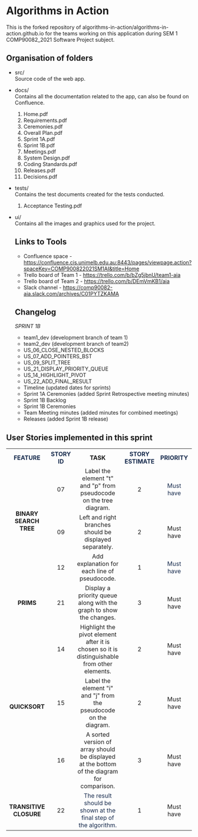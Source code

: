 # Algorithms in Action

This is the forked repository of algorithms-in-action/algorithms-in-action.github.io for the teams working on this application during SEM 1 COMP90082_2021 Software Project subject. 

## Organisation of folders

- src/\
    Source code of the web app.
- docs/\
    Contains all the documentation related to the app, can also be found on Confluence.
    1. Home.pdf
    2. Requirements.pdf
    3. Ceremonies.pdf
    4. Overall Plan.pdf
    5. Sprint 1A.pdf
    6. Sprint 1B.pdf
    7. Meetings.pdf
    8. System Design.pdf
    9. Coding Standards.pdf
    10. Releases.pdf
    11. Decisions.pdf
- tests/\
    Contains the test documents created for the tests conducted.
    1. Acceptance Testing.pdf
- ui/\
    Contains all the images and graphics used for the project.
    
   ## Links to Tools
   
   - Confluence space - https://confluence.cis.unimelb.edu.au:8443/pages/viewpage.action?spaceKey=COMP900822021SM1AI&title=Home
   - Trello board of Team 1 - https://trello.com/b/bZg5jbnU/team1-aia
   - Trello board of Team 2 - https://trello.com/b/DEmVmKB1/aia
   - Slack channel - https://comp90082-aia.slack.com/archives/C01PYTZKAMA
   
   ## Changelog 
   
   *SPRINT 1B*
   
   - team1_dev (development branch of team 1)
   - team2_dev (development branch of team2)
   - US_06_CLOSE_NESTED_BLOCKS
   - US_07_ADD_POINTERS_BST
   - US_09_SPLIT_TREE
   - US_21_DISPLAY_PRIORITY_QUEUE
   - US_14_HIGHLIGHT_PIVOT
   - US_22_ADD_FINAL_RESULT
   - Timeline (updated dates for sprints)
   - Sprint 1A Ceremonies (added Sprint Retrospective meeting minutes)
   - Sprint 1B Backlog
   - Sprint 1B Ceremonies
   - Team Meeting minutes (added minutes for combined meetings)
   - Releases (added Sprint 1B release)

## User Stories implemented in this sprint
<table class="relative-table wrapped confluenceTable"><colgroup><col style="width: 12.7425%;" /><col style="width: 5.6183%;" /><col style="width: 34.6945%;" /><col style="width: 7.52968%;" /><col style="width: 14.596%;" /><col style="width: 24.6742%;" /></colgroup><tbody><tr><th class="confluenceTh" style="text-align: center;"><span style="color: #172b4d; text-decoration: none;">FEATURE</span></th><th class="confluenceTh" style="text-align: center;"><span style="color: #172b4d; text-decoration: none;">STORY ID</span></th><th class="confluenceTh" style="text-align: center;">TASK</th><th class="confluenceTh" style="text-align: center;"><span style="color: #172b4d; text-decoration: none;">STORY ESTIMATE</span></th><th class="confluenceTh" style="text-align: center;" colspan="1"><span style="color: #172b4d; text-decoration: none;">PRIORITY</span></th><th class="confluenceTh" style="text-align: center;"><span style="color: #172b4d; text-decoration: none;">ASSIGNED TO</span></th></tr><tr><td class="confluenceTd" style="text-align: center;" rowspan="3"><strong style="text-decoration: none; text-align: left;">BINARY SEARCH TREE</strong><br /><br /></td><td class="confluenceTd" style="text-align: center;">07</td><td class="confluenceTd" style="text-align: center;">Label the element "t" and "p" from pseudocode on the tree diagram.</td><td class="confluenceTd" style="text-align: center;">2</td><td class="confluenceTd" style="text-align: center;" colspan="1"><span style="color: #172b4d; text-decoration: none;">Must have</span></td><td class="confluenceTd" style="text-align: center;">Team 2</td></tr><tr><td class="confluenceTd" style="text-align: center;" colspan="1">09</td><td class="confluenceTd" style="text-align: center;" colspan="1">Left and right branches should be displayed separately.</td><td class="confluenceTd" style="text-align: center;" colspan="1">2</td><td class="confluenceTd" style="text-align: center;" colspan="1">Must have</td><td class="confluenceTd" style="text-align: center;" colspan="1">Team 2</td></tr><tr><td class="confluenceTd" style="text-align: center;" colspan="1">12</td><td class="confluenceTd" style="text-align: center;" colspan="1">Add explanation for each line of pseudocode.</td><td class="confluenceTd" style="text-align: center;" colspan="1">1</td><td class="confluenceTd" style="text-align: center;" colspan="1"><span style="color: #172b4d;">Must have</span></td><td class="confluenceTd" style="text-align: center;" colspan="1">Team 2</td></tr><tr><td class="confluenceTd" style="text-align: center;"><strong>PRIMS</strong></td><td class="confluenceTd" style="text-align: center;">21</td><td class="confluenceTd" style="text-align: center;">Display a priority queue along with the graph to show the changes.</td><td class="confluenceTd" style="text-align: center;">3</td><td class="confluenceTd" style="text-align: center;">Must have</td><td class="confluenceTd" style="text-align: center;" colspan="1">Team 2</td></tr><tr><td class="confluenceTd" style="text-align: center;" rowspan="3"><strong style="text-decoration: none; text-align: left;">QUICKSORT</strong></td><td class="confluenceTd" style="text-align: center;">14</td><td class="confluenceTd" style="text-align: center;">Highlight the pivot element after it is chosen so it is distinguishable from other elements.</td><td class="confluenceTd" style="text-align: center;">2</td><td class="confluenceTd" style="text-align: center;" colspan="1">Must have</td><td class="confluenceTd" style="text-align: center;">Team 1</td></tr><tr><td class="confluenceTd" style="text-align: center;" colspan="1">15</td><td class="confluenceTd" style="text-align: center;" colspan="1">Label the element "i" and "j" from the pseudocode on the diagram.</td><td class="confluenceTd" style="text-align: center;" colspan="1">2</td><td class="confluenceTd" style="text-align: center;" colspan="1">Must have</td><td class="confluenceTd" style="text-align: center;" colspan="1">Team 1</td></tr><tr><td class="confluenceTd" style="text-align: center;" colspan="1">16</td><td class="confluenceTd" style="text-align: center;" colspan="1">A sorted version of array should be displayed at the bottom of the diagram for comparison.</td><td class="confluenceTd" style="text-align: center;" colspan="1">3</td><td class="confluenceTd" style="text-align: center;" colspan="1">Must have</td><td class="confluenceTd" style="text-align: center;" colspan="1">Team 1</td></tr><tr><td class="confluenceTd" style="text-align: center;" rowspan="4"><strong style="text-decoration: none; text-align: left;">TRANSITIVE CLOSURE</strong></td><td class="confluenceTd" style="text-align: center;">22</td><td class="confluenceTd" style="text-align: center;"><span style="color: #172b4d; text-decoration: none;">The result should be shown at the final step of the algorithm.</span></td><td class="confluenceTd" style="text-align: center;">1</td><td class="confluenceTd" style="text-align: center;" colspan="1">Must have</td><td class="confluenceTd" style="text-align: center;">Team 1</td></tr></tbody></table>
